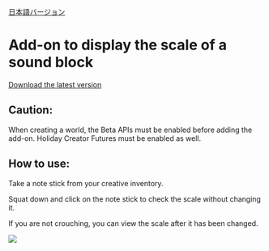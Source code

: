 [日本語バージョン](https://github.com/oasoobi/noteblockplus/blob/main/readme.md)

# Add-on to display the scale of a sound block
[Download the latest version](https://github.com/oasoobi/noteblockplus/releases/latest/download/noteblockplus.mcpack)

## Caution: 
When creating a world, the Beta APIs must be enabled before adding the add-on. Holiday Creator Futures must be enabled as well.
## How to use:

Take a note stick from your creative inventory.

Squat down and click on the note stick to check the scale without changing it.

If you are not crouching, you can view the scale after it has been changed.

![](https://i.imgur.com/h7Oa1nW.png)
